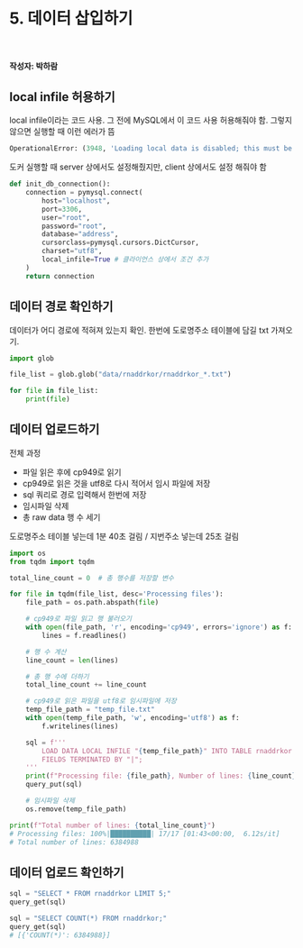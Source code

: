 # 5. 데이터 삽입하기

<br>

#### 작성자: 박하람

## local infile 허용하기

local infile이라는 코드 사용. 그 전에 MySQL에서 이 코드 사용 허용해줘야 함. 그렇지 않으면 실행할 때 이런 에러가 뜸

```py
OperationalError: (3948, 'Loading local data is disabled; this must be enabled on both the client and server sides')
```

도커 실행할 때 server 상에서도 설정해줬지만, client 상에서도 설정 해줘야 함

```py
def init_db_connection():
    connection = pymysql.connect(
        host="localhost",
        port=3306,
        user="root",
        password="root",
        database="address",
        cursorclass=pymysql.cursors.DictCursor,
        charset="utf8",
        local_infile=True # 클라이언스 상에서 조건 추가
    )
    return connection
```

## 데이터 경로 확인하기

데이터가 어디 경로에 적혀져 있는지 확인. 한번에 도로명주소 테이블에 담길 txt 가져오기.

```py
import glob

file_list = glob.glob("data/rnaddrkor/rnaddrkor_*.txt")

for file in file_list:
    print(file)
```

## 데이터 업로드하기

전체 과정

- 파일 읽은 후에 cp949로 읽기
- cp949로 읽은 것을 utf8로 다시 적어서 임시 파일에 저장
- sql 쿼리로 경로 입력해서 한번에 저장
- 임시파일 삭제
- 총 raw data 행 수 세기

도로명주소 테이블 넣는데 1분 40초 걸림 / 지번주소 넣는데 25초 걸림

```py
import os
from tqdm import tqdm

total_line_count = 0  # 총 행수를 저장할 변수

for file in tqdm(file_list, desc='Processing files'):
    file_path = os.path.abspath(file)

    # cp949로 파일 읽고 행 불러오기
    with open(file_path, 'r', encoding='cp949', errors='ignore') as f:
        lines = f.readlines()

    # 행 수 계산
    line_count = len(lines)

    # 총 행 수에 더하기
    total_line_count += line_count

    # cp949로 읽은 파일을 utf8로 임시파일에 저장
    temp_file_path = "temp_file.txt"
    with open(temp_file_path, 'w', encoding='utf8') as f:
        f.writelines(lines)

    sql = f'''
        LOAD DATA LOCAL INFILE "{temp_file_path}" INTO TABLE rnaddrkor
        FIELDS TERMINATED BY "|";
    '''
    print(f"Processing file: {file_path}, Number of lines: {line_count}")
    query_put(sql)

    # 임시파일 삭제
    os.remove(temp_file_path)

print(f"Total number of lines: {total_line_count}")
# Processing files: 100%|██████████| 17/17 [01:43<00:00,  6.12s/it]
# Total number of lines: 6384988
```

## 데이터 업로드 확인하기

```py
sql = "SELECT * FROM rnaddrkor LIMIT 5;"
query_get(sql)
```

```py
sql = "SELECT COUNT(*) FROM rnaddrkor;"
query_get(sql)
# [{'COUNT(*)': 6384988}]
```
